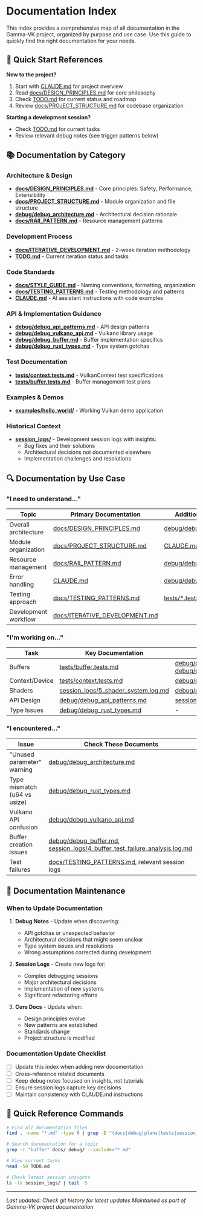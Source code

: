 # Documentation Index

This index provides a comprehensive map of all documentation in the Gamma-VK project, organized by purpose and use case. Use this guide to quickly find the right documentation for your needs.

## 🚀 Quick Start References

**New to the project?**
1. Start with [CLAUDE.md](CLAUDE.md) for project overview
2. Read [docs/DESIGN_PRINCIPLES.md](docs/DESIGN_PRINCIPLES.md) for core philosophy
3. Check [TODO.md](TODO.md) for current status and roadmap
4. Review [docs/PROJECT_STRUCTURE.md](docs/PROJECT_STRUCTURE.md) for codebase organization

**Starting a development session?**
- Check [TODO.md](TODO.md) for current tasks
- Review relevant debug notes (see trigger patterns below)

## 📚 Documentation by Category

### Architecture & Design
- **[docs/DESIGN_PRINCIPLES.md](docs/DESIGN_PRINCIPLES.md)** - Core principles: Safety, Performance, Extensibility
- **[docs/PROJECT_STRUCTURE.md](docs/PROJECT_STRUCTURE.md)** - Module organization and file structure
- **[debug/debug_architecture.md](debug/debug_architecture.md)** - Architectural decision rationale
- **[docs/RAII_PATTERN.md](docs/RAII_PATTERN.md)** - Resource management patterns

### Development Process
- **[docs/ITERATIVE_DEVELOPMENT.md](docs/ITERATIVE_DEVELOPMENT.md)** - 2-week iteration methodology
- **[TODO.md](TODO.md)** - Current iteration status and tasks

### Code Standards
- **[docs/STYLE_GUIDE.md](docs/STYLE_GUIDE.md)** - Naming conventions, formatting, organization
- **[docs/TESTING_PATTERNS.md](docs/TESTING_PATTERNS.md)** - Testing methodology and patterns
- **[CLAUDE.md](CLAUDE.md)** - AI assistant instructions with code examples

### API & Implementation Guidance
- **[debug/debug_api_patterns.md](debug/debug_api_patterns.md)** - API design patterns
- **[debug/debug_vulkano_api.md](debug/debug_vulkano_api.md)** - Vulkano library usage
- **[debug/debug_buffer.md](debug/debug_buffer.md)** - Buffer implementation specifics
- **[debug/debug_rust_types.md](debug/debug_rust_types.md)** - Type system gotchas

### Test Documentation
- **[tests/context.tests.md](tests/context.tests.md)** - VulkanContext test specifications
- **[tests/buffer.tests.md](tests/buffer.tests.md)** - Buffer management test plans

### Examples & Demos
- **[examples/hello_world/](examples/hello_world/)** - Working Vulkan demo application

### Historical Context
- **[session_logs/](session_logs/)** - Development session logs with insights:
  - Bug fixes and their solutions
  - Architectural decisions not documented elsewhere
  - Implementation challenges and resolutions

## 🔍 Documentation by Use Case

### "I need to understand..."

| Topic | Primary Documentation | Additional References |
|-------|----------------------|----------------------|
| Overall architecture | [docs/DESIGN_PRINCIPLES.md](docs/DESIGN_PRINCIPLES.md) | [debug/debug_architecture.md](debug/debug_architecture.md) |
| Module organization | [docs/PROJECT_STRUCTURE.md](docs/PROJECT_STRUCTURE.md) | [CLAUDE.md](CLAUDE.md#module-organization) |
| Resource management | [docs/RAII_PATTERN.md](docs/RAII_PATTERN.md) | [debug/debug_buffer.md](debug/debug_buffer.md) |
| Error handling | [CLAUDE.md](CLAUDE.md#error-handling-strategy) | [debug/debug_api_patterns.md](debug/debug_api_patterns.md) |
| Testing approach | [docs/TESTING_PATTERNS.md](docs/TESTING_PATTERNS.md) | [tests/*.tests.md](tests/) |
| Development workflow | [docs/ITERATIVE_DEVELOPMENT.md](docs/ITERATIVE_DEVELOPMENT.md) | |

### "I'm working on..."

| Task | Key Documentation | Debug Notes |
|------|------------------|-------------|
| Buffers | [tests/buffer.tests.md](tests/buffer.tests.md) | [debug/debug_buffer.md](debug/debug_buffer.md), [debug/debug_vulkano_api.md](debug/debug_vulkano_api.md) |
| Context/Device | [tests/context.tests.md](tests/context.tests.md) | [debug/debug_architecture.md](debug/debug_architecture.md) |
| Shaders | [session_logs/5_shader_system.log.md](session_logs/5_shader_system.log.md) | [debug/debug_api_patterns.md](debug/debug_api_patterns.md) |
| API Design | [debug/debug_api_patterns.md](debug/debug_api_patterns.md) | [session_logs/6_api_consistency.log.md](session_logs/6_api_consistency.log.md) |
| Type Issues | [debug/debug_rust_types.md](debug/debug_rust_types.md) | - |

### "I encountered..."

| Issue | Check These Documents |
|-------|---------------------|
| "Unused parameter" warning | [debug/debug_architecture.md](debug/debug_architecture.md) |
| Type mismatch (u64 vs usize) | [debug/debug_rust_types.md](debug/debug_rust_types.md) |
| Vulkano API confusion | [debug/debug_vulkano_api.md](debug/debug_vulkano_api.md) |
| Buffer creation issues | [debug/debug_buffer.md](debug/debug_buffer.md), [session_logs/4_buffer_test_failure_analysis.log.md](session_logs/4_buffer_test_failure_analysis.log.md) |
| Test failures | [docs/TESTING_PATTERNS.md](docs/TESTING_PATTERNS.md), relevant session logs |

## 📝 Documentation Maintenance

### When to Update Documentation

1. **Debug Notes** - Update when discovering:
   - API gotchas or unexpected behavior
   - Architectural decisions that might seem unclear
   - Type system issues and resolutions
   - Wrong assumptions corrected during development

2. **Session Logs** - Create new logs for:
   - Complex debugging sessions
   - Major architectural decisions
   - Implementation of new systems
   - Significant refactoring efforts

3. **Core Docs** - Update when:
   - Design principles evolve
   - New patterns are established
   - Standards change
   - Project structure is modified

### Documentation Update Checklist
- [ ] Update this index when adding new documentation
- [ ] Cross-reference related documents
- [ ] Keep debug notes focused on insights, not tutorials
- [ ] Ensure session logs capture key decisions
- [ ] Maintain consistency with CLAUDE.md instructions

## 🎯 Quick Reference Commands

```bash
# Find all documentation files
find . -name "*.md" -type f | grep -E "(docs|debug|plans|tests|session_logs)" | sort

# Search documentation for a topic
grep -r "buffer" docs/ debug/ --include="*.md"

# View current tasks
head -50 TODO.md

# Check latest session insights
ls -la session_logs/ | tail -5
```

---

*Last updated: Check git history for latest updates*
*Maintained as part of Gamma-VK project documentation*
